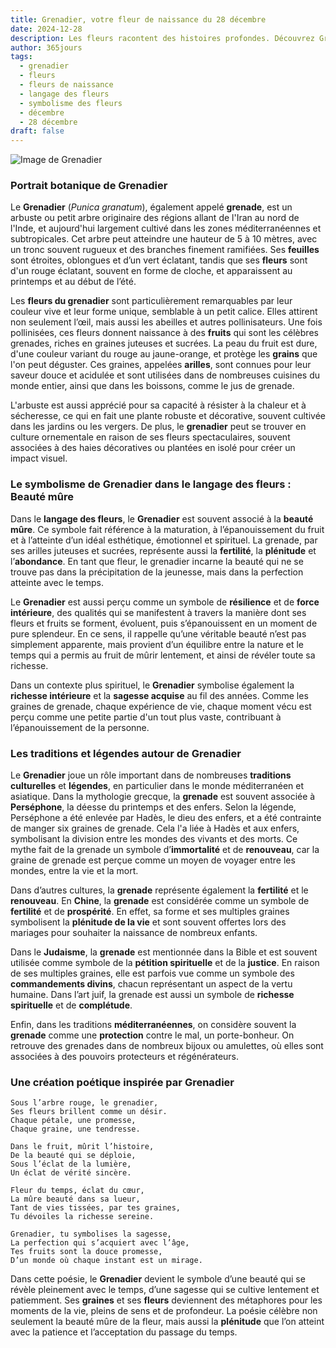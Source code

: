 ```yaml
---
title: Grenadier, votre fleur de naissance du 28 décembre
date: 2024-12-28
description: Les fleurs racontent des histoires profondes. Découvrez Grenadier, votre fleur de naissance du 28 décembre, ses symboles et récits fascinants. Plongez dans sa signification et son langage unique dans l'art floral.
author: 365jours
tags:
  - grenadier
  - fleurs
  - fleurs de naissance
  - langage des fleurs
  - symbolisme des fleurs
  - décembre
  - 28 décembre
draft: false
---
```


![Image de Grenadier](https://cdn.pixabay.com/photo/2017/10/07/05/33/pomegranate-2825556_640.jpg#center)


### Portrait botanique de Grenadier

Le **Grenadier** (_Punica granatum_), également appelé **grenade**, est un arbuste ou petit arbre originaire des régions allant de l'Iran au nord de l'Inde, et aujourd'hui largement cultivé dans les zones méditerranéennes et subtropicales. Cet arbre peut atteindre une hauteur de 5 à 10 mètres, avec un tronc souvent rugueux et des branches finement ramifiées. Ses **feuilles** sont étroites, oblongues et d’un vert éclatant, tandis que ses **fleurs** sont d'un rouge éclatant, souvent en forme de cloche, et apparaissent au printemps et au début de l’été.

Les **fleurs du grenadier** sont particulièrement remarquables par leur couleur vive et leur forme unique, semblable à un petit calice. Elles attirent non seulement l’œil, mais aussi les abeilles et autres pollinisateurs. Une fois pollinisées, ces fleurs donnent naissance à des **fruits** qui sont les célèbres grenades, riches en graines juteuses et sucrées. La peau du fruit est dure, d'une couleur variant du rouge au jaune-orange, et protège les **grains** que l'on peut déguster. Ces graines, appelées **arilles**, sont connues pour leur saveur douce et acidulée et sont utilisées dans de nombreuses cuisines du monde entier, ainsi que dans les boissons, comme le jus de grenade.

L'arbuste est aussi apprécié pour sa capacité à résister à la chaleur et à sécheresse, ce qui en fait une plante robuste et décorative, souvent cultivée dans les jardins ou les vergers. De plus, le **grenadier** peut se trouver en culture ornementale en raison de ses fleurs spectaculaires, souvent associées à des haies décoratives ou plantées en isolé pour créer un impact visuel.

### Le symbolisme de Grenadier dans le langage des fleurs : Beauté mûre

Dans le **langage des fleurs**, le **Grenadier** est souvent associé à la **beauté mûre**. Ce symbole fait référence à la maturation, à l’épanouissement du fruit et à l’atteinte d’un idéal esthétique, émotionnel et spirituel. La grenade, par ses arilles juteuses et sucrées, représente aussi la **fertilité**, la **plénitude** et l’**abondance**. En tant que fleur, le grenadier incarne la beauté qui ne se trouve pas dans la précipitation de la jeunesse, mais dans la perfection atteinte avec le temps.

Le **Grenadier** est aussi perçu comme un symbole de **résilience** et de **force intérieure**, des qualités qui se manifestent à travers la manière dont ses fleurs et fruits se forment, évoluent, puis s’épanouissent en un moment de pure splendeur. En ce sens, il rappelle qu’une véritable beauté n’est pas simplement apparente, mais provient d’un équilibre entre la nature et le temps qui a permis au fruit de mûrir lentement, et ainsi de révéler toute sa richesse.

Dans un contexte plus spirituel, le **Grenadier** symbolise également la **richesse intérieure** et la **sagesse acquise** au fil des années. Comme les graines de grenade, chaque expérience de vie, chaque moment vécu est perçu comme une petite partie d'un tout plus vaste, contribuant à l’épanouissement de la personne.

### Les traditions et légendes autour de Grenadier

Le **Grenadier** joue un rôle important dans de nombreuses **traditions culturelles** et **légendes**, en particulier dans le monde méditerranéen et asiatique. Dans la mythologie grecque, la **grenade** est souvent associée à **Perséphone**, la déesse du printemps et des enfers. Selon la légende, Perséphone a été enlevée par Hadès, le dieu des enfers, et a été contrainte de manger six graines de grenade. Cela l'a liée à Hadès et aux enfers, symbolisant la division entre les mondes des vivants et des morts. Ce mythe fait de la grenade un symbole d’**immortalité** et de **renouveau**, car la graine de grenade est perçue comme un moyen de voyager entre les mondes, entre la vie et la mort.

Dans d’autres cultures, la **grenade** représente également la **fertilité** et le **renouveau**. En **Chine**, la **grenade** est considérée comme un symbole de **fertilité** et de **prospérité**. En effet, sa forme et ses multiples graines symbolisent la **plénitude de la vie** et sont souvent offertes lors des mariages pour souhaiter la naissance de nombreux enfants.

Dans le **Judaisme**, la **grenade** est mentionnée dans la Bible et est souvent utilisée comme symbole de la **pétition spirituelle** et de la **justice**. En raison de ses multiples graines, elle est parfois vue comme un symbole des **commandements divins**, chacun représentant un aspect de la vertu humaine. Dans l’art juif, la grenade est aussi un symbole de **richesse spirituelle** et de **complétude**.

Enfin, dans les traditions **méditerranéennes**, on considère souvent la **grenade** comme une **protection** contre le mal, un porte-bonheur. On retrouve des grenades dans de nombreux bijoux ou amulettes, où elles sont associées à des pouvoirs protecteurs et régénérateurs.

### Une création poétique inspirée par Grenadier

```
Sous l’arbre rouge, le grenadier,
Ses fleurs brillent comme un désir.
Chaque pétale, une promesse,
Chaque graine, une tendresse.

Dans le fruit, mûrit l’histoire,
De la beauté qui se déploie,  
Sous l’éclat de la lumière,
Un éclat de vérité sincère.

Fleur du temps, éclat du cœur,
La mûre beauté dans sa lueur,
Tant de vies tissées, par tes graines,
Tu dévoiles la richesse sereine.

Grenadier, tu symbolises la sagesse,
La perfection qui s’acquiert avec l’âge,
Tes fruits sont la douce promesse,
D’un monde où chaque instant est un mirage.
```

Dans cette poésie, le **Grenadier** devient le symbole d’une beauté qui se révèle pleinement avec le temps, d’une sagesse qui se cultive lentement et patiemment. Ses **graines** et ses **fleurs** deviennent des métaphores pour les moments de la vie, pleins de sens et de profondeur. La poésie célèbre non seulement la beauté mûre de la fleur, mais aussi la **plénitude** que l’on atteint avec la patience et l’acceptation du passage du temps.